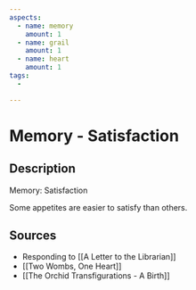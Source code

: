 ```yaml
---
aspects:
  - name: memory
    amount: 1
  - name: grail
    amount: 1
  - name: heart
    amount: 1
tags:
  - 

---
```


# Memory - Satisfaction

## Description
Memory: Satisfaction

Some appetites are easier to satisfy than others.
## Sources
- Responding to [[A Letter to the Librarian]]
- [[Two Wombs, One Heart]]
- [[The Orchid Transfigurations - A Birth]]